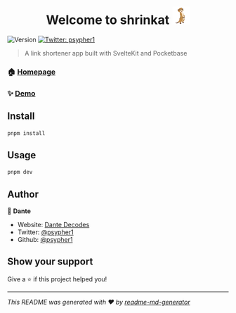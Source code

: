  <h1 style="text-align: center;"> Welcome to shrinkat <img src="/meerkat.png" width="40" height="auto" /> </h1>

![Version](https://img.shields.io/badge/version-1.0-blue.svg?cacheSeconds=2592000)
[![Twitter: psypher1](https://img.shields.io/twitter/follow/psypher1.svg?style=social)](https://twitter.com/psypher1)

> A link shortener app built with SvelteKit and Pocketbase

### 🏠 [Homepage](https:)

### ✨ [Demo](https:)

## Install

```sh
pnpm install
```

## Usage

```sh
pnpm dev
```

## Author

👤 **Dante**

- Website: [Dante Decodes](https://dantedecodes.vercel.app/)
- Twitter: [@psypher1](https://twitter.com/psypher1)
- Github: [@psypher1](https://github.com/psypher1)

## Show your support

Give a ⭐️ if this project helped you!

---

_This README was generated with ❤️ by [readme-md-generator](https://github.com/kefranabg/readme-md-generator)_
